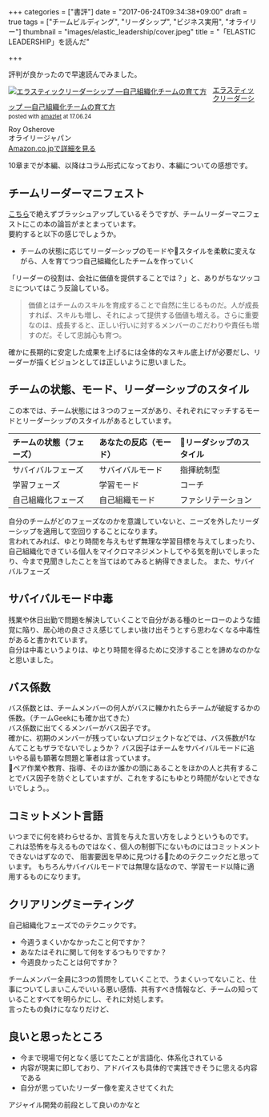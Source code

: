 +++
categories = ["書評"]
date = "2017-06-24T09:34:38+09:00"
draft = true
tags = ["チームビルディング", "リーダシップ", "ビジネス実用", "オライリー"]
thumbnail = "images/elastic_leadership/cover.jpeg"
title = "「ELASTIC LEADERSHIP」を読んだ"

+++

評判が良かったので早速読んでみました。

<div class="amazlet-box" style="margin-bottom:0px;"><div class="amazlet-image" style="float:left;margin:0px 12px 1px 0px;"><a href="http://www.amazon.co.jp/exec/obidos/ASIN/4873118026/eichisanden-22/ref=nosim/" name="amazletlink" target="_blank"><img src="https://images-fe.ssl-images-amazon.com/images/I/51hwSe%2BgVeL._SL160_.jpg" alt="エラスティックリーダーシップ ―自己組織化チームの育て方" style="border: none;" /></a></div><div class="amazlet-info" style="line-height:120%; margin-bottom: 10px"><div class="amazlet-name" style="margin-bottom:10px;line-height:120%"><a href="http://www.amazon.co.jp/exec/obidos/ASIN/4873118026/eichisanden-22/ref=nosim/" name="amazletlink" target="_blank">エラスティックリーダーシップ ―自己組織化チームの育て方</a><div class="amazlet-powered-date" style="font-size:80%;margin-top:5px;line-height:120%">posted with <a href="http://www.amazlet.com/" title="amazlet" target="_blank">amazlet</a> at 17.06.24</div></div><div class="amazlet-detail">Roy Osherove <br />オライリージャパン <br /></div><div class="amazlet-sub-info" style="float: left;"><div class="amazlet-link" style="margin-top: 5px"><a href="http://www.amazon.co.jp/exec/obidos/ASIN/4873118026/eichisanden-22/ref=nosim/" name="amazletlink" target="_blank">Amazon.co.jpで詳細を見る</a></div></div></div><div class="amazlet-footer" style="clear: left"></div></div>

10章までが本編、以降はコラム形式になっており、本編についての感想です。  

## チームリーダーマニフェスト

[こちら](http://5whys.com/manifesto/)で絶えずブラッシュアップしているそうですが、チームリーダーマニフェストにこの本の論旨がまとまっています。  
要約すると以下の感じでしょうか。

- チームの状態に応じてリーダーシップのモードやスタイルを柔軟に変えながら、人を育てつつ自己組織化したチームを作っていく

「リーダーの役割は、会社に価値を提供することでは？」と、ありがちなツッコミについてはこう反論している。

>価値とはチームのスキルを育成することで自然に生じるものだ。人が成長すれば、スキルも増し、それによって提供する価値も増える。さらに重要なのは、成長すると、正しい行いに対するメンバーのこだわりや責任も増すのだ。そして忠誠心も育つ。

確かに長期的に安定した成果を上げるには全体的なスキル底上げが必要だし、リーダーが描くビジョンとしては正しいように思いました。

## チームの状態、モード、リーダーシップのスタイル

この本では、チーム状態には３つのフェーズがあり、それぞれにマッチするモードとリーダーシップのスタイルがあるとしています。

|チームの状態（フェーズ）|あなたの反応（モード）|リーダシップのスタイル|
|:-------------------|:-----------------|:------------------|
|サバイバルフェーズ     |サバイバルモード     |指揮統制型          |
|学習フェーズ          |学習モード          |コーチ              |
|自己組織化フェーズ     |自己組織モード       |ファシリテーション   |

自分のチームがどのフェーズなのかを意識していないと、ニーズを外したリーダーシップを適用して空回りすることになります。  
言われてみれば、ゆとり時間を与えもせず無理な学習目標を与えてしまったり、自己組織化できている個人をマイクロマネジメントしてやる気を削いでしまったり、今まで見聞きしたことを当てはめてみると納得できました。
また、サバイバルフェーズ

## サバイバルモード中毒
残業や休日出勤で問題を解決していくことで自分がある種のヒーローのような錯覚に陥り、居心地の良ささえ感じてしまい抜け出そうとすら思わなくなる中毒性があると書かれています。  
自分は中毒というよりは、ゆとり時間を得るために交渉することを諦めなのかなと思いました。

## バス係数
バス係数とは、チームメンバーの何人がバスに轢かれたらチームが破綻するかの係数。（チームGeekにも確か出てきた）  
バス係数に出てくるメンバーがバス因子です。  
確かに、初期のメンバーが残っていないプロジェクトなどでは、バス係数が1なんてこともザラでないでしょうか？
バス因子はチームをサバイバルモードに追いやる最も顕著な問題と筆者は言っています。  
ペア作業や教育、指導、そのほか誰かの頭にあることをほかの人と共有することでバス因子を防ぐとしていますが、これをするにもゆとり時間がないとできないでしょう。。

## コミットメント言語

いつまでに何を終わらせるか、言質を与えた言い方をしようというものです。  
これは恐怖を与えるものではなく、個人の制御下にないものにはコミットメントできないはずなので、
阻害要因を早めに見つけるためのテクニックだと思っています。
もちろんサバイバルモードでは無理な話なので、学習モード以降に適用するものになります。

## クリアリングミーティング

自己組織化フェーズでのテクニックです。  

- 今週うまくいかなかったこと何ですか？
- あなたはそれに関して何をするつもりですか？
- 今週良かったことは何ですか？ 

チームメンバー全員に3つの質問をしていくことで、うまくいってないこと、仕事についてしまいこんでいいる悪い感情、共有すべき情報など、チームの知っていることすべてを明らかにし、それに対処します。  
言ったもの負けにななりだけど、

## 良いと思ったところ

- 今まで現場で何となく感じてたことが言語化、体系化されている
- 内容が現実に即しており、アドバイスも具体的で実践できそうに思える内容である
- 自分が思っていたリーダー像を変えさせてくれた

アジャイル開発の前段として良いのかなと
